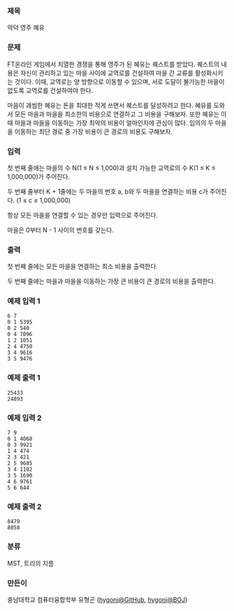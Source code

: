 ###  제목
악덕 영주 혜유

### 문제
<p>FT온라인 게임에서 치열한 경쟁을 통해 영주가 된 혜유는 퀘스트를 받았다. 퀘스트의 내용은 자신이 관리하고 있는 마을 사이에 교역로를 건설하여 마을 간 교류를 활성화시키는 것이다. 이때, 교역로는 양 방향으로 이동할 수 있으며, 서로 도달이 불가능한 마을이 없도록 교역로를 건설하여야 한다.</p>
<p>마음이 괘씸한 혜유는 돈을 최대한 적게 쓰면서 퀘스트를 달성하려고 한다. 혜유를 도와서 모든 마을과 마을을 최소한의 비용으로 연결하고 그 비용을 구해보자. 또한 혜유는 이때 마을과 마을을 이동하는 가장 최악의 비용이 얼마인지에 관심이 많다. 임의의 두 마을을 이동하는 최단 경로 중 가장 비용이 큰 경로의 비용도 구해보자.</p>

### 입력
<p>첫 번째 줄에는 마을의 수 N(1 &le; N &le; 1,000)과 설치 가능한 교역로의 수 K(1 &le; K &le; 1,000,000)가 주어진다.</p>
<p>두 번째 줄부터 K + 1줄에는 두 마을의 번호 a, b와 두 마을을 연결하는 비용 c가 주어진다. (1 &le; c &le; 1,000,000) </p>
<p>항상 모든 마을을 연결할 수 있는 경우만 입력으로 주어진다.</p>
<p>마을은 0부터 N - 1 사이의 번호를 갖는다.</p>


### 출력
<p>첫 번째 줄에는 모든 마을을 연결하는 최소 비용을 출력한다.</p>
<p>두 번째 줄에는 마을과 마을을 이동하는 가장 큰 비용이 큰 경로의 비용을 출력한다.</p>

### 예제 입력 1
```
6 7
0 1 5395
0 2 540
0 4 7096
1 2 1051
2 4 4750
3 4 9616
3 5 9476
```

### 예제 출력 1
```
25433
24893
```

### 예제 입력 2
```
7 9
0 1 4068
0 3 9921
1 4 474
2 3 421
2 5 9685
3 4 1182
3 5 1690
4 6 9761
5 6 644
```

### 예제 출력 2
```
8479
8058
```

### 분류
MST, 트리의 지름

### 만든이
충남대학교 컴퓨터융합학부 유형곤 ([hygoni@GitHub](https://github.com/hygoni), [hygoni@BOJ](https://www.acmicpc.net/user/hygoni))
